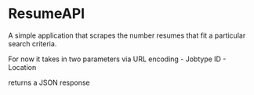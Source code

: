 # ResumeAPI

A simple application that scrapes the number resumes that fit a particular search criteria. 

For now it takes in two parameters via URL encoding 
    - Jobtype ID <int>
    - Location  <string>

returns a JSON response
